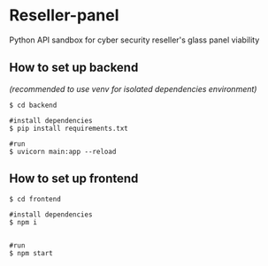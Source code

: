 # Reseller-panel
Python API sandbox for cyber security reseller's glass panel viability


## How to set up backend

_(recommended to use venv for isolated dependencies environment)_
```
$ cd backend

#install dependencies
$ pip install requirements.txt

#run
$ uvicorn main:app --reload

```

## How to set up frontend

```
$ cd frontend

#install dependencies
$ npm i


#run
$ npm start

```